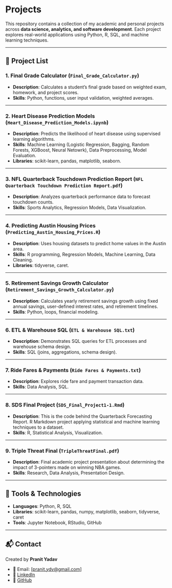 # Projects

This repository contains a collection of my academic and personal projects across **data science, analytics, and software development**. Each project explores real-world applications using Python, R, SQL, and machine learning techniques.  

---

## 📂 Project List

### 1. **Final Grade Calculator** (`Final_Grade_Calculator.py`)
- **Description**: Calculates a student’s final grade based on weighted exam, homework, and project scores.  
- **Skills**: Python, functions, user input validation, weighted averages.  

---

### 2. **Heart Disease Prediction Models** (`Heart_Disease_Prediction_Models.ipynb`)
- **Description**: Predicts the likelihood of heart disease using supervised learning algorithms.  
- **Skills**: Machine Learning (Logistic Regression, Bagging, Random Forests, XGBoost, Neural Netowrk), Data Preprocessing, Model Evaluation.  
- **Libraries**: scikit-learn, pandas, matplotlib, seaborn.  

---

### 3. **NFL Quarterback Touchdown Prediction Report** (`NFL Quarterback Touchdown Prediction Report.pdf`)
- **Description**: Analyzes quarterback performance data to forecast touchdown counts.  
- **Skills**: Sports Analytics, Regression Models, Data Visualization.  

---

### 4. **Predicting Austin Housing Prices** (`Predicting_Austin_Housing_Prices.R`)
- **Description**: Uses housing datasets to predict home values in the Austin area.  
- **Skills**: R programming, Regression Models, Machine Learning, Data Cleaning.  
- **Libraries**: tidyverse, caret.  

---

### 5. **Retirement Savings Growth Calculator** (`Retirement_Savings_Growth_Calculator.py`)
- **Description**: Calculates yearly retirement savings growth using fixed annual savings, user-defined interest rates, and retirement timelines.  
- **Skills**: Python, loops, financial modeling.  

---

### 6. **ETL & Warehouse SQL** (`ETL & Warehouse SQL.txt`)
- **Description**: Demonstrates SQL queries for ETL processes and warehouse schema design.  
- **Skills**: SQL (joins, aggregations, schema design).  

---

### 7. **Ride Fares & Payments** (`Ride Fares & Payments.txt`)
- **Description**: Explores ride fare and payment transaction data.  
- **Skills**: Data Analysis, SQL.  

---

### 8. **SDS Final Project** (`SDS_Final_Project1-1.Rmd`)
- **Description**: This is the code behind the Quarterback Forecasting Report. R Markdown project applying statistical and machine learning techniques to a dataset.  
- **Skills**: R, Statistical Analysis, Visualization.  

---

### 9. **Triple Threat Final** (`TripleThreatFinal.pdf`)
- **Description**: Final academic project presentation about determining the impact of 3-pointers made on winning NBA games.  
- **Skills**: Research, Data Analysis, Presentation Design.  

---

## 🔧 Tools & Technologies
- **Languages**: Python, R, SQL  
- **Libraries**: scikit-learn, pandas, numpy, matplotlib, seaborn, tidyverse, caret  
- **Tools**: Jupyter Notebook, RStudio, GitHub  

---

## 📬 Contact
Created by **Pranit Yadav**  
- 📧 Email: [pranit.ydv@gmail.com]  
- 💼 [LinkedIn](https://www.linkedin.com/in/pranityadav19/)  
- 🐙 [GitHub](https://github.com/pranityadav19)  
